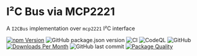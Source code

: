 # I²C Bus via MCP2221

A `I2CBus` implementation over `mcp2221` I²C interface

[![npm Version](http://img.shields.io/npm/v/@johntalton/i2c-bus-mcp2221.svg)](https://www.npmjs.com/package/@johntalton/i2c-bus-mcp2221)
![GitHub package.json version](https://img.shields.io/github/package-json/v/johntalton/i2c-bus-mcp2221)
![CI](https://github.com/johntalton/i2c-bus-mcp2221/workflows/CI/badge.svg?branch=master&event=push)
![CodeQL](https://github.com/johntalton/i2c-bus-mcp2221/workflows/CodeQL/badge.svg)
![GitHub](https://img.shields.io/github/license/johntalton/i2c-bus-mcp2221)
[![Downloads Per Month](http://img.shields.io/npm/dm/@johntalton/i2c-bus-mcp2221.svg)](https://www.npmjs.com/package/@johntalton/i2c-bus-mcp2221)
![GitHub last commit](https://img.shields.io/github/last-commit/johntalton/i2c-bus-mcp2221)
[![Package Quality](https://npm.packagequality.com/shield/%40johntalton%2Fi2c-bus-mcp2221.svg)](https://packagequality.com/#?package=@johntalton/i2c-bus-mcp2221)
